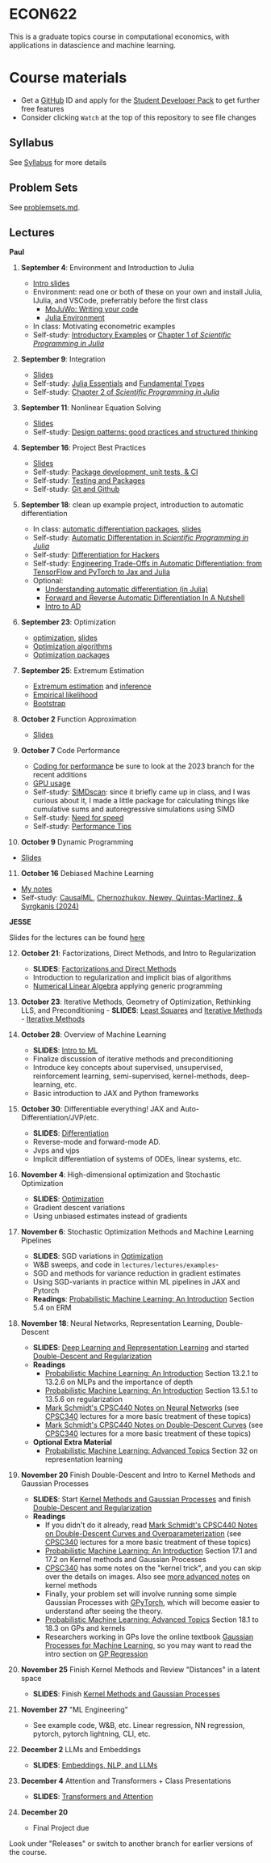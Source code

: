 # ECON622

This is a graduate topics course in computational economics, with applications in datascience and machine learning.

# Course materials
- Get a [GitHub](www.github.com) ID and apply for the [Student Developer Pack](https://education.github.com/pack) to get further free features
- Consider clicking `Watch` at the top of this repository to see file changes

## Syllabus

See [Syllabus](syllabus.md) for more details

## Problem Sets

See [problemsets.md](problemsets.md).

## Lectures

**Paul**

1. **September 4**: Environment and Introduction to Julia
    - [Intro slides](https://ubcecon.github.io/ECON622/paul/intro.html)
    - Environment: read one or both of these on your own and install Julia, IJulia, and VSCode, preferrably before the first class
        - [MoJuWo: Writing your code](https://modernjuliaworkflows.org/writing/)
        - [Julia Environment](https://quantecon.github.io/lecture-julia.myst/getting_started_julia/getting_started.html)
    - In class: Motivating econometric examples
    - Self-study: [Introductory Examples](https://quantecon.github.io/lecture-julia.myst/getting_started_julia/julia_by_example.html) or [Chapter 1 of *Scientific Programming in Julia*](https://juliateachingctu.github.io/Scientific-Programming-in-Julia/stable/lecture_01/motivation/)
2. **September 9**: Integration
   - [Slides](https://ubcecon.github.io/ECON622/paul/integration.html)
   - Self-study: [Julia Essentials](https://quantecon.github.io/lecture-julia.myst/getting_started_julia/julia_essentials.html) and [Fundamental Types](https://quantecon.github.io/lecture-julia.myst/getting_started_julia/fundamental_types.html)
   - Self-study: [Chapter 2 of *Scientific Programming in Julia*](https://juliateachingctu.github.io/Scientific-Programming-in-Julia/stable/lecture_02/lecture/)
3. **September 11**: Nonlinear Equation Solving
   - [Slides](https://ubcecon.github.io/ECON622/paul/equationsolving.html)
    - Self-study: [Design patterns: good practices and structured thinking](https://juliateachingctu.github.io/Scientific-Programming-in-Julia/dev/lecture_03/lecture/)
4. **September 16**: Project Best Practices
   - [Slides](https://ubcecon.github.io/ECON622/paul/bestpractices.html)
   - Self-study: [Package development, unit tests, & CI](https://juliateachingctu.github.io/Scientific-Programming-in-Julia/dev/lecture_04/lecture/)
   - Self-study: [Testing and Packages](https://julia.quantecon.org/software_engineering/testing.html)
   - Self-study: [Git and Github](https://julia.quantecon.org/software_engineering/version_control.html)
5. **September 18**: clean up example project, introduction to automatic differentiation
   - In class: [automatic differentiation packages](qmd/autodiff.qmd), [slides](https://ubcecon.github.io/ECON622/paul/autodiff.html)
   - Self-study: [Automatic Differentation in *Scientific Programming in Julia*](https://juliateachingctu.github.io/Scientific-Programming-in-Julia/dev/lecture_08/lecture/)
   - Self-study: [Differentiation for Hackers](https://github.com/MikeInnes/diff-zoo)
   - Self-study: [Engineering Trade-Offs in Automatic Differentiation: from TensorFlow and PyTorch to Jax and Julia](http://www.stochasticlifestyle.com/engineering-trade-offs-in-automatic-differentiation-from-tensorflow-and-pytorch-to-jax-and-julia/)
   - Optional:
      - [Understanding automatic differentiation (in Julia)](https://www.youtube.com/watch?v=UqymrMG-Qi4)
      - [Forward and Reverse Automatic Differentiation In A Nutshell](https://rawcdn.githack.com/mitmath/matrixcalc/e90417f46a20bec6d9c743c6b7bf5b178e77913a/automatic_differentiation_done_quick.html)
      - [Intro to AD](https://quantecon.github.io/lecture-julia.myst/more_julia/optimization_solver_packages.html#Introduction-to-Automatic-Differentiation)
6. **September 23**: Optimization
   - [optimization](qmd/optimization.qmd), [slides](https://ubcecon.github.io/ECON622/paul/optimization.html)
   - [Optimization algorithms](https://schrimpf.github.io/AnimatedOptimization.jl/optimization/)
   - [Optimization packages](https://quantecon.github.io/lecture-julia.myst/more_julia/optimization_solver_packages.html#Optimization)
7. **September 25**: Extremum Estimation
   - [Extremum estimation](https://schrimpf.github.io/GMMInference.jl/extremumEstimation/) and [inference](https://schrimpf.github.io/GMMInference.jl/identificationRobustInference/)
   - [Empirical likelihood](https://schrimpf.github.io/GMMInference.jl/empiricalLikelihood/)
   - [Bootstrap](https://schrimpf.github.io/GMMInference.jl/bootstrap/)

8. **October 2** Function Approximation
   - [Slides](https://ubcecon.github.io/ECON622/paul/approximation.html#/title-slide)
9. **October 7** Code Performance
   - [Coding for performance](https://github.com/schrimpf/ARGridBootstrap) be sure to look at the 2023 branch for the recent additions
   - [GPU usage](https://github.com/schrimpf/ARGridBootstrap)
   - Self-study: [SIMDscan](https://github.com/schrimpf/SIMDscan.jl/): since it briefly came up in class, and I was curious about it, I made a little package for calculating things like cumulative sums and autoregressive simulations using SIMD
   - Self-study: [Need for speed](https://julia.quantecon.org/software_engineering/need_for_speed.html)
   - Self-study: [Performance Tips](https://docs.julialang.org/en/v1/manual/performance-tips/)
10. **October 9** Dynamic Programming
   - [Slides](qmd/dynamicprogramming.qmd)
11. **October 16** Debiased Machine Learning
   - [My notes](https://schrimpf.github.io/NeuralNetworkEconomics.jl/ml-doubledebiased/)
   - Self-study: [CausalML](https://causalml-book.org/), [Chernozhukov, Newey, Quintas-Martinez, & Syrgkanis (2024)](https://arxiv.org/abs/2104.14737)

**JESSE**

Slides for the lectures can be found [here](https://ubcecon.github.io/ECON622/lectures/index.html)

12. **October 21**: Factorizations, Direct Methods, and Intro to Regularization
    - **SLIDES**: [Factorizations and Direct Methods](https://ubcecon.github.io/ECON622/lectures/lectures/factorizations_direct_methods.html)
    - Introduction to regularization and implicit bias of algorithms
    - [Numerical Linear Algebra](https://julia.quantecon.org/tools_and_techniques/numerical_linear_algebra.html) applying generic programming
13.  **October 23**: Iterative Methods, Geometry of Optimization, Rethinking LLS, and Preconditioning
    - **SLIDES**: [Least Squares](https://ubcecon.github.io/ECON622/lectures/lectures/least_squares.html) and [Iterative Methods](https://ubcecon.github.io/ECON622/lectures/lectures/iterative_methods.html)
    - [Iterative Methods](https://julia.quantecon.org/tools_and_techniques/iterative_methods_sparsity.html)
14. **October 28**: Overview of Machine Learning
    - **SLIDES**:  [Intro to ML](https://ubcecon.github.io/ECON622/lectures/lectures/intro_to_ml.html)
    - Finalize discussion of iterative methods and preconditioning
    - Introduce key concepts about supervised, unsupervised, reinforcement learning, semi-supervised, kernel-methods, deep-learning, etc.
    - Basic introduction to JAX and Python frameworks
15. **October 30**: Differentiable everything! JAX and Auto-Differentiation/JVP/etc.
    - **SLIDES**: [Differentiation](https://ubcecon.github.io/ECON622/lectures/lectures/differentiation.html)
    - Reverse-mode and forward-mode AD.
    - Jvps and vjps
    - Implicit differentiation of systems of ODEs, linear systems, etc.
16. **November 4**: High-dimensional optimization and Stochastic Optimization
    - **SLIDES**: [Optimization](https://ubcecon.github.io/ECON622/lectures/lectures/optimization.html)
    - Gradient descent variations
    - Using unbiased estimates instead of gradients
17. **November 6**: Stochastic Optimization Methods and Machine Learning Pipelines
    - **SLIDES**: SGD variations in [Optimization](https://ubcecon.github.io/ECON622/lectures/lectures/optimization.html)
    - W&B sweeps, and code in `lectures/lectures/examples`- 
    - SGD and methods for variance reduction in gradient estimates
    - Using SGD-variants in practice within ML pipelines in JAX and Pytorch
    - **Readings**: [Probabilistic Machine Learning: An Introduction](https://probml.github.io/pml-book/book1.html) Section 5.4 on ERM
18. **November 18**: Neural Networks, Representation Learning, Double-Descent
    - **SLIDES**: [Deep Learning and Representation Learning](https://ubcecon.github.io/ECON622/lectures/lectures/deep_learning.html) and started [Double-Descent and Regularization](https://ubcecon.github.io/ECON622/lectures/lectures/overparameterization.html)
    - **Readings**
      - [Probabilistic Machine Learning: An Introduction](https://probml.github.io/pml-book/book1.html) Section 13.2.1 to 13.2.6 on MLPs and the importance of depth
      - [Probabilistic Machine Learning: An Introduction](https://probml.github.io/pml-book/book1.html) Section 13.5.1 to 13.5.6 on regularization
      - [Mark Schmidt's CPSC440 Notes on Neural Networks](https://www.cs.ubc.ca/~schmidtm/Courses/440-W22/L6.pdf) (see [CPSC340](https://www.cs.ubc.ca/~schmidtm/Courses/340-F22/L32.pdf) lectures for a more basic treatment of these topics)
      - [Mark Schmidt's CPSC440 Notes on Double-Descent Curves](https://www.cs.ubc.ca/~schmidtm/Courses/440-W22/L7.pdf) (see [CPSC340](https://www.cs.ubc.ca/~schmidtm/Courses/340-F22/L32.pdf) lectures for a more basic treatment of these topics)
    - **Optional Extra Material**
      - [Probabilistic Machine Learning: Advanced Topics](https://probml.github.io/pml-book/book2.html) Section 32 on representation learning
19. **November 20** Finish Double-Descent and Intro to Kernel Methods and Gaussian Processes
    - **SLIDES**: Start [Kernel Methods and Gaussian Processes](https://ubcecon.github.io/ECON622/lectures/lectures/kernel_methods.html) and finish [Double-Descent and Regularization](https://ubcecon.github.io/ECON622/lectures/lectures/overparameterization.html)
    - **Readings**
      - If you didn't do it already, read [Mark Schmidt's CPSC440 Notes on Double-Descent Curves and Overparameterization](https://www.cs.ubc.ca/~schmidtm/Courses/440-W22/L7.pdf) (see [CPSC340](https://www.cs.ubc.ca/~schmidtm/Courses/340-F22/L32.pdf) lectures for a more basic treatment of these topics)
      - [Probabilistic Machine Learning: An Introduction](https://probml.github.io/pml-book/book1.html) Section 17.1 and 17.2 on Kernel methods and Gaussian Processes
      - [CPSC340](https://www.cs.ubc.ca/~schmidtm/Courses/340-F22/L22.pdf) has some notes on the "kernel trick", and you can skip over the details on images.  Also see [more advanced notes](https://www.cs.ubc.ca/~schmidtm/Courses/5XX-S22/S8.5.pdf) on kernel methods
      - Finally, your problem set will involve running some simple Gaussian Processes with [GPyTorch](https://docs.gpytorch.ai/en/stable/examples/01_Exact_GPs/Simple_GP_Regression.html), which will become easier to understand after seeing the theory.
      -  [Probabilistic Machine Learning: Advanced Topics](https://probml.github.io/pml-book/book2.html) Section 18.1 to 18.3 on GPs and kernels
      - Researchers working in GPs love the online textbook [Gaussian Processes for Machine Learning](https://gaussianprocess.org/gpml/chapters/), so you may want to read the intro section on [GP Regression](https://gaussianprocess.org/gpml/chapters/RW2.pdf)

20. **November 25** Finish Kernel Methods and Review "Distances" in a latent space
    - **SLIDES**: Finish [Kernel Methods and Gaussian Processes](https://ubcecon.github.io/ECON622/lectures/lectures/kernel_methods.html)
21. **November 27** "ML Engineering"
    - See example code, W&B, etc.  Linear regression, NN regression, pytorch, pytorch lightning, CLI, etc.
22. **December 2** LLMs and Embeddings
    - **SLIDES**: [Embeddings, NLP, and LLMs](https://ubcecon.github.io/ECON622/lectures/lectures/embeddings_nlp_llm.html)
23. **December 4** Attention and Transformers + Class Presentations
    - **SLIDES**: [Transformers and Attention](https://ubcecon.github.io/ECON622/lectures/lectures/transformers.html)
24. **December 20**
    - Final Project due


Look under "Releases" or switch to another branch for earlier versions of the course.
